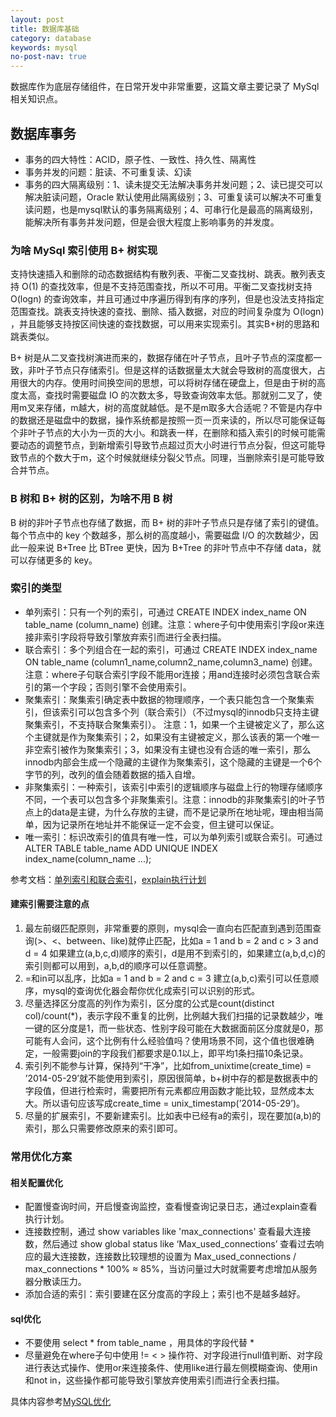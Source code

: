 ```yaml
---
layout: post
title: 数据库基础
category: database
keywords: mysql
no-post-nav: true
---
```


数据库作为底层存储组件，在日常开发中非常重要，这篇文章主要记录了 MySql 相关知识点。

## 数据库事务
- 事务的四大特性：ACID，原子性、一致性、持久性、隔离性
- 事务并发的问题：脏读、不可重复读、幻读
- 事务的四大隔离级别：1、读未提交无法解决事务并发问题；2、读已提交可以解决脏读问题，Oracle 默认使用此隔离级别；3、可重复读可以解决不可重复读问题，也是mysql默认的事务隔离级别；4、可串行化是最高的隔离级别，能解决所有事务并发问题，但是会很大程度上影响事务的并发度。

### 为啥 MySql 索引使用 B+ 树实现
支持快速插入和删除的动态数据结构有散列表、平衡二叉查找树、跳表。散列表支持 O(1) 的查找效率，但是不支持范围查找，所以不可用。平衡二叉查找树支持 O(logn) 的查询效率，并且可通过中序遍历得到有序的序列，但是也没法支持指定范围查找。跳表支持快速的查找、删除、插入数据，对应的时间复杂度为 O(logn) ，并且能够支持按区间快速的查找数据，可以用来实现索引。其实B+树的思路和跳表类似。

B+ 树是从二叉查找树演进而来的，数据存储在叶子节点，且叶子节点的深度都一致，非叶子节点只存储索引。但是这样的话数据量太大就会导致树的高度很大，占用很大的内存。使用时间换空间的思想，可以将树存储在硬盘上，但是由于树的高度太高，查找时需要磁盘 IO 的次数太多，导致查询效率太低。那就别二叉了，使用m叉来存储，m越大，树的高度就越低。是不是m取多大合适呢？不管是内存中的数据还是磁盘中的数据，操作系统都是按照一页一页来读的，所以尽可能保证每个非叶子节点的大小为一页的大小。和跳表一样，在删除和插入索引的时候可能需要动态的调整节点，到新增索引导致节点超过页大小时进行节点分裂，但这可能导致节点的个数大于m，这个时候就继续分裂父节点。同理，当删除索引是可能导致合并节点。

### B 树和 B+ 树的区别，为啥不用 B 树
B 树的非叶子节点也存储了数据，而 B+ 树的非叶子节点只是存储了索引的键值。每个节点中的 key 个数越多，那么树的高度越小，需要磁盘 I/O 的次数越少，因此一般来说 B+Tree 比 BTree 更快，因为 B+Tree 的非叶节点中不存储 data，就可以存储更多的 key。

### 索引的类型
- 单列索引：只有一个列的索引，可通过 CREATE INDEX index_name ON table_name (column_name) 创建。注意：where子句中使用索引字段or来连接非索引字段将导致引擎放弃索引而进行全表扫描。
- 联合索引：多个列组合在一起的索引，可通过 CREATE INDEX index_name ON table_name (column1_name,column2_name,column3_name) 创建。注意：where子句联合索引字段不能用or连接；用and连接时必须包含联合索引的第一个字段；否则引擎不会使用索引。
- 聚集索引：聚集索引确定表中数据的物理顺序，一个表只能包含一个聚集索引，但该索引可以包含多个列（联合索引）（不过mysql的innodb只支持主键聚集索引，不支持联合聚集索引）。
注意：1，如果一个主键被定义了，那么这个主键就是作为聚集索引；2，如果没有主键被定义，那么该表的第一个唯一非空索引被作为聚集索引；3，如果没有主键也没有合适的唯一索引，那么innodb内部会生成一个隐藏的主键作为聚集索引，这个隐藏的主键是一个6个字节的列，改列的值会随着数据的插入自增。
- 非聚集索引：一种索引，该索引中索引的逻辑顺序与磁盘上行的物理存储顺序不同，一个表可以包含多个非聚集索引。注意：innodb的非聚集索引的叶子节点上的data是主键，为什么存放的主键，而不是记录所在地址呢，理由相当简单，因为记录所在地址并不能保证一定不会变，但主键可以保证。
- 唯一索引：标识改索引的值具有唯一性，可以为单列索引或联合索引。可通过 ALTER TABLE table_name ADD UNIQUE INDEX index_name(column_name ...);

参考文档：[单列索引和联合索引](https://blog.csdn.net/Abysscarry/article/details/80792876)，[explain执行计划](https://juejin.im/post/5ce61072f265da1b5e72cb20)

#### 建索引需要注意的点
1. 最左前缀匹配原则，非常重要的原则，mysql会一直向右匹配直到遇到范围查询(>、<、between、like)就停止匹配，比如a = 1 and b = 2 and c > 3 and d = 4 如果建立(a,b,c,d)顺序的索引，d是用不到索引的，如果建立(a,b,d,c)的索引则都可以用到，a,b,d的顺序可以任意调整。
2. =和in可以乱序，比如a = 1 and b = 2 and c = 3 建立(a,b,c)索引可以任意顺序，mysql的查询优化器会帮你优化成索引可以识别的形式。
3. 尽量选择区分度高的列作为索引，区分度的公式是count(distinct col)/count(*)，表示字段不重复的比例，比例越大我们扫描的记录数越少，唯一键的区分度是1，而一些状态、性别字段可能在大数据面前区分度就是0，那可能有人会问，这个比例有什么经验值吗？使用场景不同，这个值也很难确定，一般需要join的字段我们都要求是0.1以上，即平均1条扫描10条记录。
4. 索引列不能参与计算，保持列“干净”，比如from_unixtime(create_time) = ’2014-05-29’就不能使用到索引，原因很简单，b+树中存的都是数据表中的字段值，但进行检索时，需要把所有元素都应用函数才能比较，显然成本太大。所以语句应该写成create_time = unix_timestamp(’2014-05-29’)。
5. 尽量的扩展索引，不要新建索引。比如表中已经有a的索引，现在要加(a,b)的索引，那么只需要修改原来的索引即可。

### 常用优化方案
#### 相关配置优化
- 配置慢查询时间，开启慢查询监控，查看慢查询记录日志，通过explain查看执行计划。
- 连接数控制，通过 show variables like 'max_connections' 查看最大连接数，然后通过 show global status like ‘Max_used_connections’ 查看过去响应的最大连接数，连接数比较理想的设置为 Max_used_connections / max_connections * 100% ≈ 85%，当访问量过大时就需要考虑增加从服务器分散读压力。
- 添加合适的索引：索引要建在区分度高的字段上；索引也不是越多越好。

#### sql优化
- 不要使用 select * from table_name ，用具体的字段代替 *
- 尽量避免在where子句中使用 != < > 操作符、对字段进行null值判断、对字段进行表达式操作、使用or来连接条件、使用like进行最左侧模糊查询、使用in和not in，这些操作都可能导致引擎放弃使用索引而进行全表扫描。

具体内容参考[MySQL优化](https://segmentfault.com/a/1190000012155267)